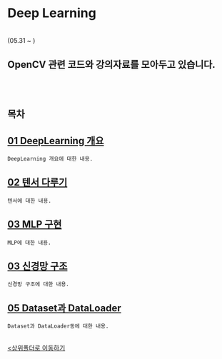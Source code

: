# Deep Learning
</br>
 (05.31 ~ )

 OpenCV 관련 코드와 강의자료를 모아두고 있습니다.
-

</br></br>

## 목차

[01 DeepLearning 개요](./01_%EB%94%A5%EB%9F%AC%EB%8B%9D%20%EA%B0%9C%EC%9A%94.ipynb)
-
    DeepLearning 개요에 대한 내용.
    
[02 텐서 다루기](./02.%20tensor%20%EB%8B%A4%EB%A3%A8%EA%B8%B0.ipynb)
-
    텐서에 대한 내용.

[03 MLP 구현](./03_%EC%B2%AB%EB%B2%88%EC%A7%B8%20%EB%94%A5%EB%9F%AC%EB%8B%9D-MLP%20%EA%B5%AC%ED%98%84.ipynb)
-
    MLP에 대한 내용.

[03 신경망 구조](./04_%EC%8B%A0%EA%B2%BD%EB%A7%9D%20%EA%B5%AC%EC%A1%B0.ipynb)
-
    신경망 구조에 대한 내용.

[05 Dataset과 DataLoader](./05_Dataset%EA%B3%BC%20DataLoader.ipynb)
-
    Dataset과 DataLoader동에 대한 내용.


<br>[<상위폴더로 이동하기](../)